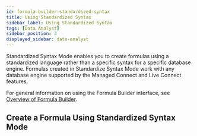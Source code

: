 ```yaml
---
id: formula-builder-standardized-syntax
title: Using Standardized Syntax
sidebar_label: Using Standardized Syntax
tags: [Data Analyst]
sidebar_position: 3
displayed_sidebar: data-analyst
---
```


Standardized Syntax Mode enables you to create formulas using a standardized language rather than a specific syntax for a specific database engine. Formulas created in Standardize Syntax Mode work with any database engine supported by the Managed Connect and Live Connect features.

For general information on using the Formula Builder interface, see [Overview of Formula Builder](./overview-of-formula-builder.md).

## Create a Formula Using Standardized Syntax Mode

